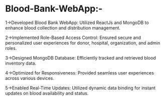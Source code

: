 # Blood-Bank-WebApp:-

1->Developed Blood Bank WebApp: Utilized ReactJs and MongoDB to enhance blood collection and distribution management.

2->Implemented Role-Based Access Control: Ensured secure and personalized user experiences for donor, hospital, organization, and admin roles.

3->Designed MongoDB Database: Efficiently tracked and retrieved blood inventory data.

4->Optimized for Responsiveness: Provided seamless user experiences across various devices.

5->Enabled Real-Time Updates: Utilized dynamic data binding for instant updates on blood availability and status.
